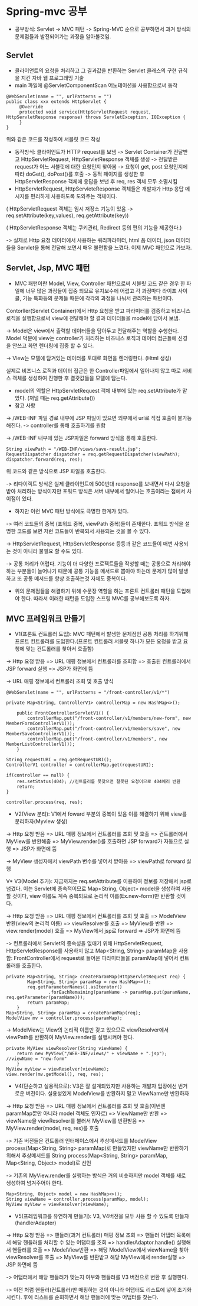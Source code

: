 # Spring-mvc 공부
* 공부방식: Servlet -> MVC 패턴 -> Spring-MVC 순으로 공부하면서 과거 방식의 문제점들과 발전되어가는 과정을 알아볼것임.

## Servlet
* 클라이언트의 요청을 처리하고 그 결과값을 반환하는 Servlet 클래스의 구현 규칙을 지킨 자바 웹 프로그래밍 기술
* main 파일에 @ServletComponentScan 어노테이션을 사용함으로써 동작
```
@WebServlet(name = "", urlPatterns = "")
public class xxx extends HttpServlet {
     @Override
     protected void service(HttpServletRequest request, HttpServletResponse response) throws ServletException, IOException {
     }
}
```
위와 같은 코드를 작성하여 서블릿 코드 작성
* 동작방식: 클라이언트가 HTTP request를 보냄 -> Servlet Container가 전달받고 HttpServletRequest, HttpServletResponse 객체를 생성 -> 전달받은 request가 어느 서블릿에 대한 요청인지 찾아봄
-> 요청이 get, post 요청인지에 따라 doGet(), doPost()를 호출 -> 동적 페이지를 생성한 후 HttpServletResponse 객체에 응답을 보낸 후 req, res 객체 모두 소멸시킴
* HttpServletRequest, HttpServleteResponse 객체들은 개발자가 Http 응답 메시지를 편리하게 사용하도록 도와주는 객체이다.

( HttpServletRequest 객체는 임시 저장소 기능이 있음 -> req.setAttribute(key,values), req.getAttribute(key))

( HttpServletResponse 객체는 쿠키관리, Redirect 등의 편의 기능을 제공한다.)

-> 실제로 Http 요청 데이터에서 사용하는 쿼리파라미터, html 폼 데이터, json 데이터들을 Servlet을 통해 전달해 보면서 매우 불편함을 느꼈다. 이제 MVC 패턴으로 가보자.

## Servlet, Jsp, MVC 패턴
* MVC 패턴이란 Model, View, Controller 패턴으로써 서블릿 코드 같은 경우 한 파일에 너무 많은 과정들이 집중 되므로 유지보수에 어렵고 각 과정마다 라이프 사이클, 기능 특화등의 문제들 때문에  각각의 과정을 나눠서 관리하는 패턴이다.

Contorller(Servlet Container)에서 Http 요청을 받고 파라미터를 검증하고 비즈니스 로직을 실행함으로써 view에 전달해야 할 결과 데이터들을 model에 담아서 보냄.

-> Model은 view에서 출력할 데이터들을 담아두고 전달해주는 역할을 수행한다. Model 덕분에 view는 controller가 처리하는 비즈니스 로직과 데이터 접근들에 신경을 안쓰고 화면 렌더링에 집중 할 수 있다.

-> View는 모델에 담겨있는 데이터를 토대로 화면을 렌더링한다. (Html 생성)

실제로 비즈니스 로직과 데이터 접근은 한 Controller파일에서 일어나지 않고 따로 서비스 객체를 생성하여 진행한 후 결괏값들을 모델에 담는다.
* model의 역할은 HttpServletRequest 객체 내부에 있는 req.setAttribute가 맡았다. (꺼낼 때는 req.getAttribute())
* 참고 사항

-> /WEB-INF 파일 경로 내부에 JSP 파일이 있으면 외부에서 url로 직접 호출이 불가능해진다. -> controller를 통해 호출하기를 원함

-> /WEB-INF 내부에 있는 JSP파일은 forward 방식을 통해 호출한다.
```
String viewPath = "/WEB-INF/views/save-result.jsp";
RequestDispatcher dispatcher = req.getRequestDispatcher(viewPath);
dispatcher.forward(req, res);
```
위 코드와 같은 방식으로 JSP 파일을 호출한다.

-> 리다이렉트 방식은 실제 클라이언트에 500번대 response를 보내면서 다시 요청을 받아 처리하는 방식이지만 포워드 방식은 서버 내부에서 일어나는 호출이라는 점에서 차이점이 있다.

* 하지만 이런 MVC 패턴 방식에도 극명한 한계가 있다.

-> 여러 코드들의 중복 (포워드 중복, viewPath 중복)들이 존재한다. 포워드 방식을 설명한 코드를 보면 저런 코드들이 반복되서 사용되는 것을 볼 수 있다.

-> HttpServletRequest, HttpServletResponse 등등과 같은 코드들이 매번 사용되는 것이 아니라 불필요 할 수도 있다.

-> 공통 처리가 어렵다. 기능이 더 다양한 프로젝트들을 작성할 때는 공통으로 처리해야하는 부분들이 늘어나기 때문에 공통 기능을 메서드로 뽑아야 하는데 문제가 많이 발생하고 또 공통 메서드를 항상 호출하는것 자체도 중복이다.

* 위의 문제점들을 해결하기 위해 수문장 역할을 하는 프론트 컨트롤러 패턴을 도입해야 한다. 따라서 이러한 패턴을 도입한 스프링 MVC를 공부해보도록 하자.

## MVC 프레임워크 만들기
* V1(프론트 컨트롤러 도입): MVC 패턴에서 발생한 문제점인 공통 처리를 하기위해 프론트 컨트롤러를 도입한다.(프론트 컨트롤러 서블릿 하나가 모든 요청을 받고 요청에 맞는 컨트롤러를 찾아서 호출함)

-> Http 요청 받음 => URL 매핑 정보에서 컨트롤러를 조회함 => 호출된 컨트롤러에서 JSP forward 실행 => JSP가 화면에 뜸

-> URL 매핑 정보에서 컨트롤러 조회 및 호출 방식
```
@WebServlet(name = "", urlPatterns = "/front-controller/v1/*")

private Map<String, ControllerV1> controllerMap = new HashMap<>();

    public FrontControllerServletV1() {
        controllerMap.put("/front-controller/v1/members/new-form", new MemberFormControllerV1());
        controllerMap.put("/front-controller/v1/members/save", new MemberSaveControllerV1());
        controllerMap.put("/front-controller/v1/members", new MemberListControllerV1());
    }

String requestURI = req.getRequestURI();
ControllerV1 controller = controllerMap.get(requestURI);

if(controller == null) {
	res.setStatus(404);	//컨트롤러를 못찾으면 잘못된 요청이므로 404에러 반환
	return;
}

controller.process(req, res);
```

* V2(View 분리): V1에서 foward 부분의 중복이 있음 이를 해결하기 위해 view를 분리하자(Myview 생성)

-> Http 요청 받음 => URL 매핑 정보에서 컨트롤러를 조회 및 호출 => 컨트롤러에서 MyView를 반환해줌 => MyView.render()를 호출하면 JSP forward가 자동으로 실행 => JSP가 화면에 뜸

-> MyView 생성자에서 viewPath 변수를 넣어서 받아옴 => viewPath로 forward 실행

V* V3(Model 추가): 지금까지는 req.setAttribute를 이용하여 정보를 저장해서 jsp로 넘겼다. 이는 Servlet에 종속적이므로 Map<String, Object> model을 생성하여 사용할 것이다, view 이름도 계속 중복되므로 논리적 이름(Ex.new-form)만 반환할 것이다.

-> Http 요청 받음 => URL 매핑 정보에서 컨트롤러를 조회 및 호출 => ModelView 반환(view의 논리적 이름) => viewResolver를 호출 => MyView를 반환 => view.render(model) 호출 => MyView에서 jsp로 forward => JSP가 화면에 뜸

-> 컨트롤러에서 Servlet의 종속성을 없애기 위해 HttpServletRequest, HttpServletResponse를 사용하지 않고 Map<String, String> paramMap을 사용함: FrontController에서 request로 들어온 파라미터들을 paramMap에 넣어서 컨트롤러를 호출한다.
```
private Map<String, String> createParamMap(HttpServletRequest req) {
        Map<String, String> paramMap = new HashMap<>();
        req.getParameterNames().asIterator()
                .forEachRemaining(paramName -> paramMap.put(paramName, req.getParameter(paramName)));
        return paramMap;
    }
Map<String, String> paramMap = createParamMap(req);
ModelView mv = controller.process(paramMap);
```

-> ModelView는 View의 논리적 이름만 갖고 있으므로 viewResolver에서 viewPath를 반환하여 MyView.render를 실행시켜야 한다.
```
private MyView viewResolver(String viewName) {
	return new MyView("/WEB-INF/views/" + viewName + ".jsp");	//viewName = "new-form"
    }
MyView myView = viewResolver(viewName);
view.render(mv.getModel(), req, res);
```

* V4(단순하고 실용적으로): V3은 잘 설계되었지만 사용하는 개발자 입장에선 번거로운 버전이다. 실용성있게 ModelView를 반환하지 말고 ViewName만 반환하자

-> Http 요청 받음 => URL 매핑 정보에서 컨트롤러를 조회 및 호출(이번엔 paramMap뿐만 아니라 model 객체도 인자로) => ViewName만 반환 => viewName을 viewResolver를 불러서 MyView를 반환받음 => MyView.render(model, req, res)를 호출

-> 기존 버전들은 컨트롤러 인터페이스에서 추상메서드를 ModelView  process(Map<String, String> paramMap)로 만들었지만 viewName만 반환하기 위해서 추상메서드를 String process(Map<String, String> paramMap, Map<String, Object> model)로 선언

-> 기존의 MyView.render를 실행하는 방식은 거의 비슷하지만 model 객체를 새로 생성하여 넘겨주어야 한다.
```
Map<String, Object> model = new HashMap<>();
String viewName = controller.process(paramMap, model);
MyView myView = viewResolver(viewName);
```

* V5(프레임워크를 유연하게 만들기): V3, V4버전을 모두 사용 할 수 있도록 만들자(handlerAdapter)

-> Http 요청 받음 => 핸들러(과거 컨트롤러) 매핑 정보 조회 => 핸들러 어댑터 목록에서 해당 핸들러를 처리할 수 있는 어댑터를 조회 => handlerAdaptor.handle() 실행해서 핸들러를 호출 => ModelView반환
=> 해당 ModelView에서 viewName을 찾아 viewResolver를 호출 => MyView를 반환받고 해당 MyView에서 render실행 => JSP 화면에 뜸

-> 어댑터에서 해당 핸들러가 맞는지 여부와 핸들러를 V3 버전으로 변환 후 실행한다.
 
-> 이전 처럼 핸들러(컨트롤러)만 매핑하는 것이 아니라 어댑터도 리스트에 넣어 초기화 시킨다. 후에 리스트를 순회하면서 해당 핸들러에 맞는 어댑터를 찾는다. 

